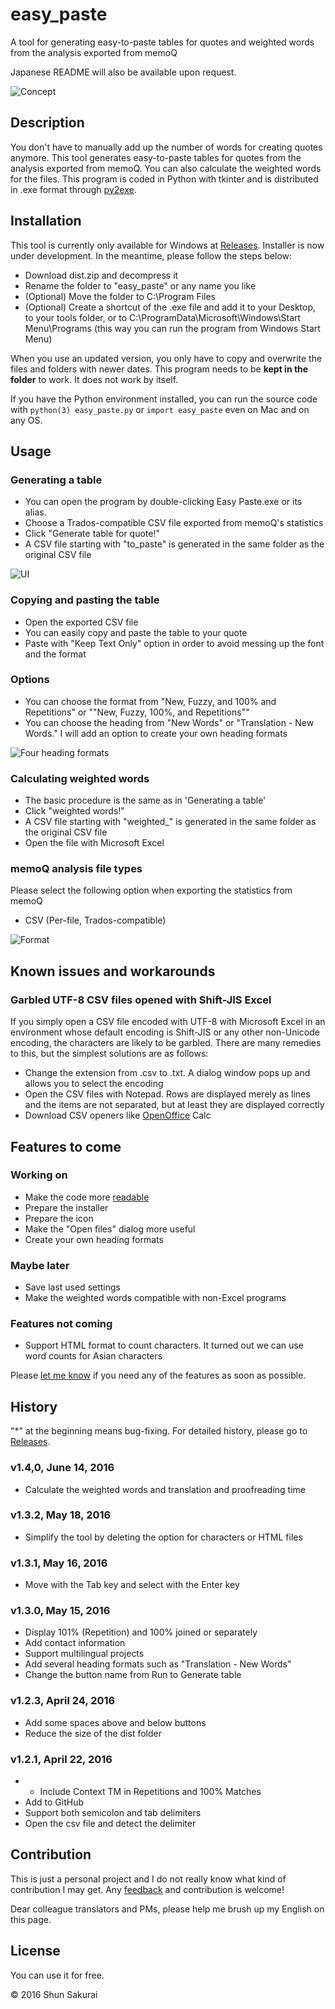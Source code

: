# easy_paste
A tool for generating easy-to-paste tables for quotes and weighted words from the analysis exported from memoQ

Japanese README will also be available upon request.

![Concept](https://raw.github.com/wiki/ShunSakurai/easy_paste/easy_paste_concept.png)

## Description
You don't have to manually add up the number of words for creating quotes anymore. This tool generates easy-to-paste tables for quotes from the analysis exported from memoQ.
You can also calculate the weighted words for the files.
This program is coded in Python with tkinter and is distributed in .exe format through [py2exe](http://www.py2exe.org/).

## Installation
This tool is currently only available for Windows at [Releases](https://github.com/ShunSakurai/easy_paste/releases).
Installer is now under development. In the meantime, please follow the steps below:

- Download dist.zip and decompress it
- Rename the folder to "easy_paste" or any name you like
- (Optional) Move the folder to C:\Program Files
- (Optional) Create a shortcut of the .exe file and add it to your Desktop, to your tools folder, or to C:\ProgramData\Microsoft\Windows\Start Menu\Programs (this way you can run the program from Windows Start Menu)

When you use an updated version, you only have to copy and overwrite the files and folders with newer dates.
This program needs to be **kept in the folder** to work. It does not work by itself.

If you have the Python environment installed, you can run the source code with `python(3) easy_paste.py` or `import easy_paste` even on Mac and on any OS.

## Usage

### Generating a table

- You can open the program by double-clicking Easy Paste.exe or its alias.
- Choose a Trados-compatible CSV file exported from memoQ's statistics
- Click "Generate table for quote!"
- A CSV file starting with "to_paste" is generated in the same folder as the original CSV file

![UI](https://raw.github.com/wiki/ShunSakurai/easy_paste/easy_paste_ui.png)

### Copying and pasting the table

- Open the exported CSV file
- You can easily copy and paste the table to your quote
- Paste with "Keep Text Only" option in order to avoid messing up the font and the format

### Options

- You can choose the format from "New, Fuzzy, and 100% and Repetitions" or ""New, Fuzzy, 100%, and Repetitions""
- You can choose the heading from "New Words" or "Translation -  New Words." I will add an option to create your own heading formats

![Four heading formats](https://raw.github.com/wiki/ShunSakurai/easy_paste/easy_paste_heading.png)

### Calculating weighted words

- The basic procedure is the same as in 'Generating a table'
- Click "weighted words!"
- A CSV file starting with "weighted_" is generated in the same folder as the original CSV file
- Open the file with Microsoft Excel

### memoQ analysis file types
Please select the following option when exporting the statistics from memoQ

- CSV (Per-file, Trados-compatible)

![Format](https://raw.github.com/wiki/ShunSakurai/easy_paste/easy_paste_format.png)

## Known issues and workarounds

### Garbled UTF-8 CSV files opened with Shift-JIS Excel
If you simply open a CSV file encoded with UTF-8 with Microsoft Excel in an environment whose default encoding is Shift-JIS or any other non-Unicode encoding, the characters are likely to be garbled. There are many remedies to this, but the simplest solutions are as follows:

- Change the extension from .csv to .txt. A dialog window pops up and allows you to select the encoding
- Open the CSV files with Notepad. Rows are displayed merely as lines and the items are not separated, but at least they are displayed correctly
- Download CSV openers like [OpenOffice](https://www.openoffice.org/product/calc.html) Calc

## Features to come
### Working on
- Make the code more [readable](http://www.amazon.com/dp/0596802293)
- Prepare the installer
- Prepare the icon
- Make the "Open files" dialog more useful
- Create your own heading formats

### Maybe later
- Save last used settings
- Make the weighted words compatible with non-Excel programs

### Features not coming
- Support HTML format to count characters. It turned out we can use word counts for Asian characters

Please [let me know](https://app.asana.com/-/share?s=132674863519245-jpqOgsUH4HdnKpFhvDDKXHfGUw0ccrb27xIIYgXyXV0-29199191293549) if you need any of the features as soon as possible.

## History
"*" at the beginning means bug-fixing.
For detailed history, please go to [Releases](https://github.com/ShunSakurai/easy_paste/releases).

### v1.4,0, June 14, 2016
- Calculate the weighted words and translation and proofreading time

### v1.3.2, May 18, 2016
- Simplify the tool by deleting the option for characters or HTML files

### v1.3.1, May 16, 2016
- Move with the Tab key and select with the Enter key

### v1.3.0, May 15, 2016
- Display 101% (Repetition) and 100% joined or separately
- Add contact information
- Support multilingual projects
- Add several heading formats such as "Translation - New Words"
- Change the button name from Run to Generate table

### v1.2.3, April 24, 2016
- Add some spaces above and below buttons
- Reduce the size of the dist folder

### v1.2.1, April 22, 2016
- * Include Context TM in Repetitions and 100% Matches
- Add to GitHub
- Support both semicolon and tab delimiters
- Open the csv file and detect the delimiter

## Contribution
This is just a personal project and I do not really know what kind of contribution I may get. Any [feedback](https://app.asana.com/-/share?s=132674863519245-jpqOgsUH4HdnKpFhvDDKXHfGUw0ccrb27xIIYgXyXV0-29199191293549) and contribution is welcome!

Dear colleague translators and PMs, please help me brush up my English on this page.

## License
You can use it for free.

© 2016 Shun Sakurai
